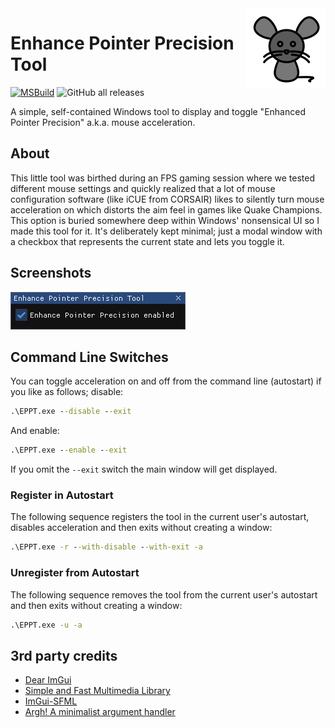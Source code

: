 <img src="assets/mouse.png" align="right" />

# Enhance Pointer Precision Tool

[![MSBuild](https://github.com/nefarius/EPPT/actions/workflows/msbuild.yml/badge.svg)](https://github.com/nefarius/EPPT/actions/workflows/msbuild.yml) ![GitHub all releases](https://img.shields.io/github/downloads/nefarius/EPPT/total)

A simple, self-contained Windows tool to display and toggle "Enhanced Pointer Precision" a.k.a. mouse acceleration.

## About

This little tool was birthed during an FPS gaming session where we tested different mouse settings and quickly realized that a lot of mouse configuration software (like iCUE from CORSAIR) likes to silently turn mouse acceleration on which distorts the aim feel in games like Quake Champions. This option is buried somewhere deep within Windows' nonsensical UI so I made this tool for it. It's deliberately kept minimal; just a modal window with a checkbox that represents the current state and lets you toggle it.

## Screenshots

![EPPT_ohWuHUA6P8.png](assets/EPPT_ohWuHUA6P8.png)

## Command Line Switches

You can toggle acceleration on and off from the command line (autostart) if you like as follows; disable:

```cmd
.\EPPT.exe --disable --exit
```

And enable:

```cmd
.\EPPT.exe --enable --exit
```

If you omit the `--exit` switch the main window will get displayed.

### Register in Autostart

The following sequence registers the tool in the current user's autostart, disables acceleration and then exits without creating a window:

```cmd
.\EPPT.exe -r --with-disable --with-exit -a
```

### Unregister from Autostart

The following sequence removes the tool from the current user's autostart and then exits without creating a window:

```cmd
.\EPPT.exe -u -a
```

## 3rd party credits

- [Dear ImGui](https://github.com/ocornut/imgui)
- [Simple and Fast Multimedia Library](https://www.sfml-dev.org/)
- [ImGui-SFML](https://github.com/SFML/imgui-sfml)
- [Argh! A minimalist argument handler](https://github.com/adishavit/argh)
